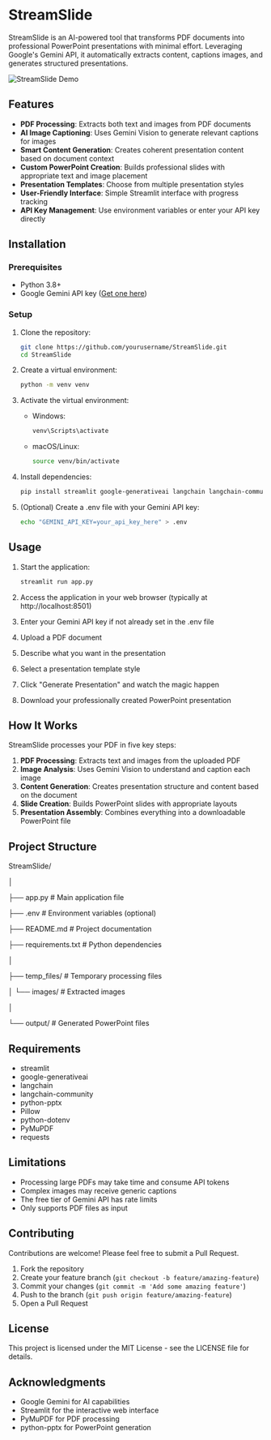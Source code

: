 # StreamSlide

StreamSlide is an AI-powered tool that transforms PDF documents into professional PowerPoint presentations with minimal effort. Leveraging Google's Gemini API, it automatically extracts content, captions images, and generates structured presentations.

![StreamSlide Demo](https://placeholder-for-demo-image.png)

## Features

- **PDF Processing**: Extracts both text and images from PDF documents
- **AI Image Captioning**: Uses Gemini Vision to generate relevant captions for images
- **Smart Content Generation**: Creates coherent presentation content based on document context
- **Custom PowerPoint Creation**: Builds professional slides with appropriate text and image placement
- **Presentation Templates**: Choose from multiple presentation styles
- **User-Friendly Interface**: Simple Streamlit interface with progress tracking
- **API Key Management**: Use environment variables or enter your API key directly

## Installation

### Prerequisites

- Python 3.8+
- Google Gemini API key ([Get one here](https://ai.google.dev/))

### Setup

1. Clone the repository:

   ```bash
   git clone https://github.com/yourusername/StreamSlide.git
   cd StreamSlide
   ```
2. Create a virtual environment:

   ```bash
   python -m venv venv
   ```
3. Activate the virtual environment:

   - Windows:
     ```bash
     venv\Scripts\activate
     ```
   - macOS/Linux:
     ```bash
     source venv/bin/activate
     ```
4. Install dependencies:

   ```bash
   pip install streamlit google-generativeai langchain langchain-community pypdf python-pptx Pillow python-dotenv PyMuPDF requests
   ```
5. (Optional) Create a .env file with your Gemini API key:

   ```bash
   echo "GEMINI_API_KEY=your_api_key_here" > .env
   ```

## Usage

1. Start the application:

   ```bash
   streamlit run app.py
   ```
2. Access the application in your web browser (typically at http://localhost:8501)
3. Enter your Gemini API key if not already set in the .env file
4. Upload a PDF document
5. Describe what you want in the presentation
6. Select a presentation template style
7. Click "Generate Presentation" and watch the magic happen
8. Download your professionally created PowerPoint presentation

## How It Works

StreamSlide processes your PDF in five key steps:

1. **PDF Processing**: Extracts text and images from the uploaded PDF
2. **Image Analysis**: Uses Gemini Vision to understand and caption each image
3. **Content Generation**: Creates presentation structure and content based on the document
4. **Slide Creation**: Builds PowerPoint slides with appropriate layouts
5. **Presentation Assembly**: Combines everything into a downloadable PowerPoint file

## Project Structure

StreamSlide/

│

├── app.py # Main application file

├── .env # Environment variables (optional)

├── README.md # Project documentation

├── requirements.txt # Python dependencies

│

├── temp_files/ # Temporary processing files

│ └── images/ # Extracted images

│

└── output/ # Generated PowerPoint files


## Requirements

- streamlit
- google-generativeai
- langchain
- langchain-community
- python-pptx
- Pillow
- python-dotenv
- PyMuPDF
- requests

## Limitations

- Processing large PDFs may take time and consume API tokens
- Complex images may receive generic captions
- The free tier of Gemini API has rate limits
- Only supports PDF files as input

## Contributing

Contributions are welcome! Please feel free to submit a Pull Request.

1. Fork the repository
2. Create your feature branch (`git checkout -b feature/amazing-feature`)
3. Commit your changes (`git commit -m 'Add some amazing feature'`)
4. Push to the branch (`git push origin feature/amazing-feature`)
5. Open a Pull Request

## License

This project is licensed under the MIT License - see the LICENSE file for details.

## Acknowledgments

- Google Gemini for AI capabilities
- Streamlit for the interactive web interface
- PyMuPDF for PDF processing
- python-pptx for PowerPoint generation
